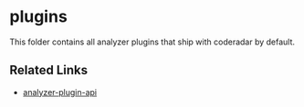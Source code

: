 # plugins
This folder contains all analyzer plugins that ship with coderadar
by default.

## Related Links
* [analyzer-plugin-api](https://github.com/reflectoring/coderadar/tree/master/plugins/analyzer-plugin-api)